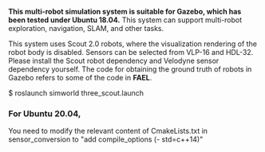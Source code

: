 **This multi-robot simulation system is suitable for Gazebo, which has been tested under Ubuntu 18.04.**
This system can support multi-robot exploration, navigation, SLAM, and other tasks.

This system uses Scout 2.0 robots, where the visualization rendering of the robot body is disabled. 
Sensors can be selected from VLP-16 and HDL-32. 
Please install the Scout robot dependency and Velodyne sensor dependency yourself. 
The code for obtaining the ground truth of robots in Gazebo refers to some of the code in **FAEL**.

$ roslaunch simworld three_scout.launch

### For Ubuntu 20.04,

You need to modify the relevant content of CmakeLists.txt in sensor_conversion to "add compile_options (- std=c++14)"
